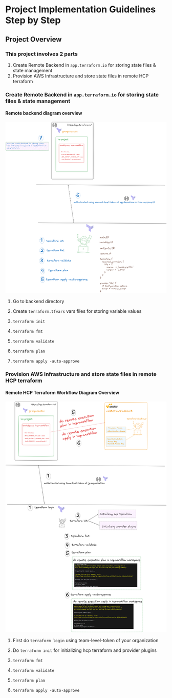 # Project Implementation Guidelines Step by Step

## Project Overview

### This project involves 2 parts

1. Create Remote Backend in `app.terraform.io` for storing state files & state management
2. Provision AWS Infrastructure and store state files in remote HCP terraform

### Create Remote Backend in `app.terraform.io` for storing state files & state management

#### Remote backend diagram overview

![alt text](./images/01.png)

1. Go to backend directory

2. Create `terraform.tfvars` vars files for storing variable values

3. `terraform init` 

4. `terraform fmt`

5. `terraform validate`

6. `terraform plan`

7. `terraform apply -auto-approve`

### Provision AWS Infrastructure and store state files in remote HCP terraform

#### Remote HCP Terraform Workflow Diagram Overview

![alt text](./images/02.png)

1. First do `terraform login` using team-level-token of your organization

2. Do `terraform init` for initializing hcp terraform and provider plugins

3. `terraform fmt`

4. `terraform validate`

5. `terraform plan` 

6. `terraform apply -auto-approve`

